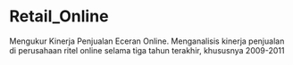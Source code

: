 # Retail_Online
Mengukur Kinerja Penjualan Eceran Online. Menganalisis kinerja penjualan di perusahaan ritel online selama tiga tahun terakhir, khususnya 2009-2011
